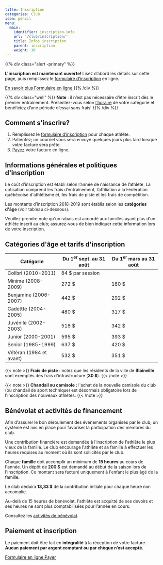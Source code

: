```yaml
---
title: Inscription
categories: Club
icon: pencil
menu:
  main:
    identifier: inscription-info
    url: '/club/inscription/'
    title: Infos inscription
    parent: inscription
    weight: 10
---
```


{{% div class="alert -primary" %}}

**L'inscription est maintenant ouverte!** Lisez d’abord les détails sur cette page, puis remplissez le [formulaire d'inscription](https://campagnes.corsaire-chaparral.org/inscription-2018-2019) en ligne.

<a class="btn btn-default" href="#comment-s-inscrire">
</span>En savoir plus <span class="icon icon-angle-down">
</a>
<a class="btn btn-primary" href="https://campagnes.corsaire-chaparral.org/inscription-2018-2019">
Formulaire en ligne <span class="icon icon-pencil"></span>
</a>
{{% /div %}}

{{% div class="well" %}}
**Note** : il n’est pas nécessaire d’être inscrit dès le premier entraînement. Présentez-vous selon [l’horaire](/club/entrainements) de votre catégorie et bénéficiez d’une période d’essai sans frais!
{{% /div %}}

## Comment s’inscrire?

1. Remplissez le [formulaire d’inscription](https://campagnes.corsaire-chaparral.org/inscription-2018-2019) pour chaque athlète.
2. Patientez; un courriel vous sera envoyé quelques jours plus tard lorsque votre facture sera prête. 
3. [Payez](/payer) votre facture en ligne.

## Informations générales et politiques d'inscription

Le coût d’inscription est établi selon l’année de naissance de l’athlète. La cotisation comprend les frais d’entraînement, l’affiliation à la Fédération québécoise d'athlétisme et, les frais de piste et les frais de compétition.

Les montants d’inscription 2018-2019 sont établis selon les **catégories d'âge** (voir tableau ci-dessous).

Veuillez prendre note qu'un rabais est accordé aux familles ayant plus d'un athlète inscrit au club; assurez-vous de bien indiquer cette information lors de votre inscription.

## Catégories d'âge et tarifs d'inscription

| Catégorie               | Du 1<sup>er</sup> sept. au 31 août | Du 1<sup>er</sup> mars au 31 août |
| ----------------------- | ---------------------------------- | --------------------------------- |
| Colibri (2010-2011)     | 84 $ par session                   |                                   |
| Minime (2008-2009)      | 272 $                              | 180 $                             |
| Benjamine (2006-2007)   | 442 $                              | 292 $                             |
| Cadettte (2004-2005)    | 480 $                              | 317 $                             |
| Juvénile (2002-2003)    | 518 $                              | 342 $                             |
| Junior (2000-2001)      | 595 $                              | 393 $                             |
| Senior (1985-1999)      | 637 $                              | 420 $                             |
| Vétéran (1984 et avant) | 532 $                              | 351 $                             |

{{< note >}}
**Frais de piste** : notez que les résidents de la ville de **Blainville** sont exemptés des frais d'infrastructure (**30 $**).
{{< /note >}}

{{< note >}}
**Chandail ou camisole :** l'achat de la nouvelle camisole du club (ou chandail de sport technique) est désormais obligatoire lors de l'inscription des nouveaux athlètes.
{{< /note >}}

<!--
### Catégories d'âge et tarifs d'inscription (club Lachute)

| Catégorie               | Cotisation   |
| ----------------------- | ------------ |
| Benjamine (2005-2006)   | 90 $         |
| Cadette (2003-2004)     | 100 $        |
| Juvénile (2001-2002)    | 110 $        |
-->

## Bénévolat et activités de financement

Afin d'assurer le bon déroulement des événements organisés par le club, un système est mis en place pour favoriser la participation des membres du club.

Une contribution financière est demandée à l'inscription de l'athlète le plus vieux de la famille. Le club encourage l'athlète et sa famille à effectuer les heures requises au moment où ils sont sollicités par le club.

Chaque **famille** doit accomplir un minimum de **15 heures** au cours de l'année. Un dépôt de **200 $** est demandé au début de la saison lors de l'inscription. Ce montant sera facturé uniquement à l'enfant le plus âgé de la famille.

Le club déduira **13,33 $** de la contribution initiale pour chaque heure non accomplie.

Au-delà de 15 heures de bénévolat, l'athlète est acquitté de ses devoirs et ses heures ne sont plus comptabilisées pour l'année en cours.

Consultez les [activités de bénévolat](/club/benevolat/).

<!-- TODO: Refaire document bénévolat à jour -->
<!--Pour tous les détails, consultez le [document](https://corsaire-chaparral.org/assets/docs/systeme-contribution-benevolat.pdf) concernant le système de contribution de bénévolat.-->

## Paiement et inscription

Le paiement doit être fait en **intégralité** à la réception de votre facture. **Aucun paiement par argent comptant ou par chèque n’est accepté.**

<a class="btn btn-primary" href="https://campagnes.corsaire-chaparral.org/inscription-2018-2019">Formulaire en ligne <span class="icon icon-pencil"></a>
<a class="btn btn-secondary" href="/payer">Payer <span class="icon icon-angle-right"></a>

